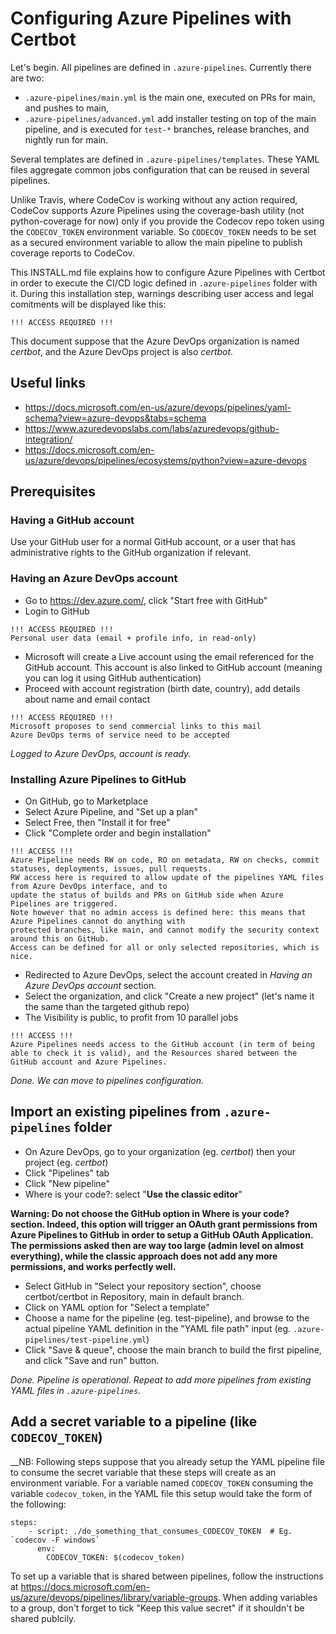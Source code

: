 # Configuring Azure Pipelines with Certbot

Let's begin. All pipelines are defined in `.azure-pipelines`. Currently there are two:
* `.azure-pipelines/main.yml` is the main one, executed on PRs for main, and pushes to main,
* `.azure-pipelines/advanced.yml` add installer testing on top of the main pipeline, and is executed for `test-*` branches, release branches, and nightly run for main.

Several templates are defined in `.azure-pipelines/templates`. These YAML files aggregate common jobs configuration that can be reused in several pipelines.

Unlike Travis, where CodeCov is working without any action required, CodeCov supports Azure Pipelines
using the coverage-bash utility (not python-coverage for now) only if you provide the Codecov repo token
using the `CODECOV_TOKEN` environment variable. So `CODECOV_TOKEN` needs to be set as a secured
environment variable to allow the main pipeline to publish coverage reports to CodeCov.

This INSTALL.md file explains how to configure Azure Pipelines with Certbot in order to execute the CI/CD logic defined in `.azure-pipelines` folder with it.
During this installation step, warnings describing user access and legal comitments will be displayed like this:
```
!!! ACCESS REQUIRED !!!
```

This document suppose that the Azure DevOps organization is named _certbot_, and the Azure DevOps project is also _certbot_.

## Useful links

* https://docs.microsoft.com/en-us/azure/devops/pipelines/yaml-schema?view=azure-devops&tabs=schema
* https://www.azuredevopslabs.com/labs/azuredevops/github-integration/
* https://docs.microsoft.com/en-us/azure/devops/pipelines/ecosystems/python?view=azure-devops

## Prerequisites

### Having a GitHub account

Use your GitHub user for a normal GitHub account, or a user that has administrative rights to the GitHub organization if relevant.

### Having an Azure DevOps account
- Go to https://dev.azure.com/, click "Start free with GitHub"
- Login to GitHub

```
!!! ACCESS REQUIRED !!!
Personal user data (email + profile info, in read-only)
```

- Microsoft will create a Live account using the email referenced for the GitHub account. This account is also linked to GitHub account (meaning you can log it using GitHub authentication)
- Proceed with account registration (birth date, country), add details about name and email contact

```
!!! ACCESS REQUIRED !!!
Microsoft proposes to send commercial links to this mail
Azure DevOps terms of service need to be accepted
```

_Logged to Azure DevOps, account is ready._

### Installing Azure Pipelines to GitHub

- On GitHub, go to Marketplace
- Select Azure Pipeline, and "Set up a plan"
- Select Free, then "Install it for free"
- Click "Complete order and begin installation"

```
!!! ACCESS !!!
Azure Pipeline needs RW on code, RO on metadata, RW on checks, commit statuses, deployments, issues, pull requests.
RW access here is required to allow update of the pipelines YAML files from Azure DevOps interface, and to
update the status of builds and PRs on GitHub side when Azure Pipelines are triggered.
Note however that no admin access is defined here: this means that Azure Pipelines cannot do anything with
protected branches, like main, and cannot modify the security context around this on GitHub.
Access can be defined for all or only selected repositories, which is nice.
```

- Redirected to Azure DevOps, select the account created in _Having an Azure DevOps account_ section.
- Select the organization, and click "Create a new project" (let's name it the same than the targeted github repo)
- The Visibility is public, to profit from 10 parallel jobs

```
!!! ACCESS !!!
Azure Pipelines needs access to the GitHub account (in term of being able to check it is valid), and the Resources shared between the GitHub account and Azure Pipelines.
```

_Done. We can move to pipelines configuration._

## Import an existing pipelines from `.azure-pipelines` folder

- On Azure DevOps, go to your organization (eg. _certbot_) then your project (eg. _certbot_)
- Click "Pipelines" tab
- Click "New pipeline"
- Where is your code?: select "__Use the classic editor__"

__Warning: Do not choose the GitHub option in Where is your code? section. Indeed, this option will trigger an OAuth
grant permissions from Azure Pipelines to GitHub in order to setup a GitHub OAuth Application. The permissions asked
then are way too large (admin level on almost everything), while the classic approach does not add any more
permissions, and works perfectly well.__

- Select GitHub in "Select your repository section", choose certbot/certbot in Repository, main in default branch.
- Click on YAML option for "Select a template"
- Choose a name for the pipeline (eg. test-pipeline), and browse to the actual pipeline YAML definition in the
  "YAML file path" input (eg. `.azure-pipelines/test-pipeline.yml`)
- Click "Save & queue", choose the main branch to build the first pipeline, and click "Save and run" button.

_Done. Pipeline is operational. Repeat to add more pipelines from existing YAML files in `.azure-pipelines`._

## Add a secret variable to a pipeline (like `CODECOV_TOKEN`)

__NB: Following steps suppose that you already setup the YAML pipeline file to
consume the secret variable that these steps will create as an environment variable.
For a variable named `CODECOV_TOKEN` consuming the variable `codecov_token`,
in the YAML file this setup would take the form of the following:
```
steps:
    - script: ./do_something_that_consumes_CODECOV_TOKEN  # Eg. `codecov -F windows`
      env:
        CODECOV_TOKEN: $(codecov_token)
```

To set up a variable that is shared between pipelines, follow the instructions
at
https://docs.microsoft.com/en-us/azure/devops/pipelines/library/variable-groups.
When adding variables to a group, don't forget to tick "Keep this value secret"
if it shouldn't be shared publcily.
